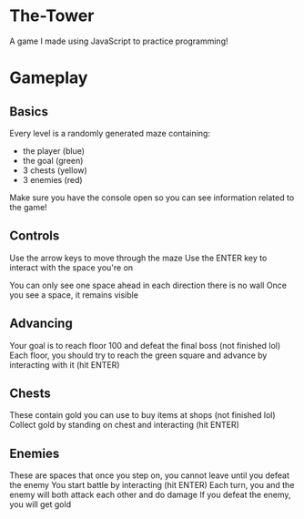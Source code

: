 # The-Tower
A game I made using JavaScript to practice programming!

# Gameplay

## Basics
Every level is a randomly generated maze containing:
- the player (blue)
- the goal (green)
- 3 chests (yellow)
- 3 enemies (red)

Make sure you have the console open so you can see information related to the game!

## Controls
Use the arrow keys to move through the maze
Use the ENTER key to interact with the space you're on

You can only see one space ahead in each direction there is no wall
Once you see a space, it remains visible

## Advancing
Your goal is to reach floor 100 and defeat the final boss (not finished lol)
Each floor, you should try to reach the green square and advance by interacting with it (hit ENTER)

## Chests
These contain gold you can use to buy items at shops (not finished lol)
Collect gold by standing on chest and interacting (hit ENTER)

## Enemies
These are spaces that once you step on, you cannot leave until you defeat the enemy
You start battle by interacting (hit ENTER)
Each turn, you and the enemy will both attack each other and do damage
If you defeat the enemy, you will get gold
